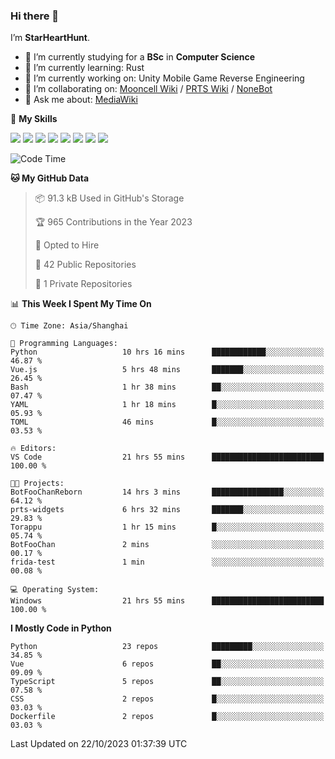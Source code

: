 ### Hi there 👋

I’m **StarHeartHunt**.

- 🏫 I’m currently studying for a **BSc** in **Computer Science**
- 🌱 I’m currently learning: Rust
- 🔭 I’m currently working on: Unity Mobile Game Reverse Engineering
- 👯 I’m collaborating on: [Mooncell Wiki](https://fgo.wiki/) / [PRTS Wiki](http://prts.wiki/) / [NoneBot](https://github.com/nonebot)
- 💬 Ask me about: [MediaWiki](https://www.mediawiki.org)

🌟 **My Skills**

![](https://img.shields.io/badge/-Python-3e74a2?style=flat-square&logo=Python&logoColor=fff)
![](https://img.shields.io/badge/-Node.js-339933?style=flat-square&logo=node.js&logoColor=fff)
![](https://img.shields.io/badge/-Vue-4fc08d?style=flat-square&logo=vue.js&logoColor=fff)
![](https://img.shields.io/badge/-React-2d98ce?style=flat-square&logo=React&logoColor=fff)
![](https://img.shields.io/badge/-TypeScript-3178C6?style=flat-square&logo=TypeScript&logoColor=fff)
![](https://img.shields.io/badge/-Docker-2496ED?style=flat-square&logo=Docker&logoColor=fff)
![](https://img.shields.io/badge/-Linux-000000?style=flat-square&logo=Linux&logoColor=fff)
![](https://img.shields.io/badge/-Dotnet-512bd4?style=flat-square&logo=.net&logoColor=fff)

<!--START_SECTION:waka-->
![Code Time](http://img.shields.io/badge/Code%20Time-692%20hrs%2031%20mins-blue)

**🐱 My GitHub Data** 

> 📦 91.3 kB Used in GitHub's Storage 
 > 
> 🏆 965 Contributions in the Year 2023
 > 
> 💼 Opted to Hire
 > 
> 📜 42 Public Repositories 
 > 
> 🔑 1 Private Repositories 
 > 
📊 **This Week I Spent My Time On** 

```text
🕑︎ Time Zone: Asia/Shanghai

💬 Programming Languages: 
Python                   10 hrs 16 mins      ████████████░░░░░░░░░░░░░   46.87 % 
Vue.js                   5 hrs 48 mins       ███████░░░░░░░░░░░░░░░░░░   26.45 % 
Bash                     1 hr 38 mins        ██░░░░░░░░░░░░░░░░░░░░░░░   07.47 % 
YAML                     1 hr 18 mins        █░░░░░░░░░░░░░░░░░░░░░░░░   05.93 % 
TOML                     46 mins             █░░░░░░░░░░░░░░░░░░░░░░░░   03.53 % 

🔥 Editors: 
VS Code                  21 hrs 55 mins      █████████████████████████   100.00 % 

🐱‍💻 Projects: 
BotFooChanReborn         14 hrs 3 mins       ████████████████░░░░░░░░░   64.12 % 
prts-widgets             6 hrs 32 mins       ███████░░░░░░░░░░░░░░░░░░   29.83 % 
Torappu                  1 hr 15 mins        █░░░░░░░░░░░░░░░░░░░░░░░░   05.74 % 
BotFooChan               2 mins              ░░░░░░░░░░░░░░░░░░░░░░░░░   00.17 % 
frida-test               1 min               ░░░░░░░░░░░░░░░░░░░░░░░░░   00.08 % 

💻 Operating System: 
Windows                  21 hrs 55 mins      █████████████████████████   100.00 % 
```

**I Mostly Code in Python** 

```text
Python                   23 repos            █████████░░░░░░░░░░░░░░░░   34.85 % 
Vue                      6 repos             ██░░░░░░░░░░░░░░░░░░░░░░░   09.09 % 
TypeScript               5 repos             ██░░░░░░░░░░░░░░░░░░░░░░░   07.58 % 
CSS                      2 repos             █░░░░░░░░░░░░░░░░░░░░░░░░   03.03 % 
Dockerfile               2 repos             █░░░░░░░░░░░░░░░░░░░░░░░░   03.03 % 
```




 Last Updated on 22/10/2023 01:37:39 UTC
<!--END_SECTION:waka-->
